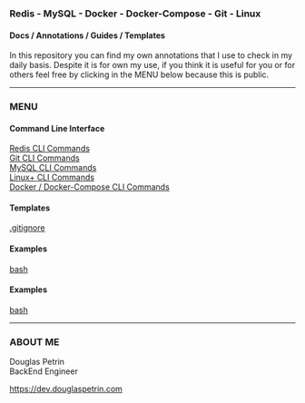 ### Redis - MySQL - Docker - Docker-Compose - Git - Linux  
#### Docs / Annotations / Guides / Templates


In this repository you can find my own annotations that I use to check in my daily basis. Despite it is for own my use, if you think it is useful for you or for others feel free by clicking in the MENU below because this is public.

---
### MENU

#### Command Line Interface
[Redis CLI Commands](redis/RedisCLI_Commands.md)  
[Git CLI Commands](git/GitCLI_Commands.md)  
[MySQL CLI Commands](mysql/MySQLCLI_Commands.md)  
[Linux+ CLI Commands](linux/LinuxCLI_Commands.md)  
[Docker / Docker-Compose CLI Commands](docker/DockerCLI_Commands.md)  

#### Templates
[.gitignore](git/.gitignore_Template)  

#### Examples  
[bash](bash/bashExamples.sh)  


#### Examples
[bash](bash/bashExamples.sh)  


---
### ABOUT ME  
Douglas Petrin  
BackEnd Engineer 

https://dev.douglaspetrin.com